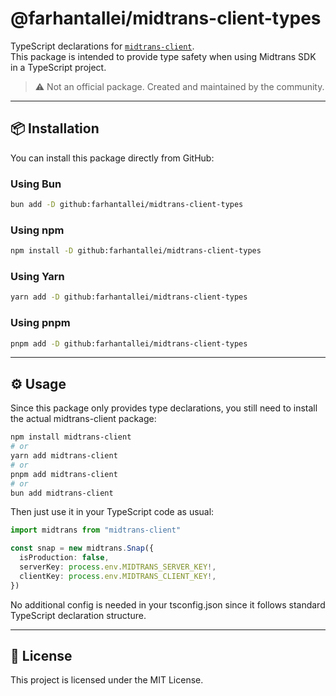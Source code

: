 # @farhantallei/midtrans-client-types

TypeScript declarations for [`midtrans-client`](https://github.com/Midtrans/midtrans-nodejs-client).  
This package is intended to provide type safety when using Midtrans SDK in a TypeScript project.

> ⚠️ Not an official package. Created and maintained by the community.

---

## 📦 Installation

You can install this package directly from GitHub:

### Using Bun
```bash
bun add -D github:farhantallei/midtrans-client-types
```

### Using npm
```bash
npm install -D github:farhantallei/midtrans-client-types
```

### Using Yarn
```bash
yarn add -D github:farhantallei/midtrans-client-types
```

### Using pnpm
```bash
pnpm add -D github:farhantallei/midtrans-client-types
```

---

## ⚙️ Usage

Since this package only provides type declarations, you still need to install the actual midtrans-client package:

```bash
npm install midtrans-client
# or
yarn add midtrans-client
# or
pnpm add midtrans-client
# or
bun add midtrans-client
```

Then just use it in your TypeScript code as usual:

```ts
import midtrans from "midtrans-client"

const snap = new midtrans.Snap({
  isProduction: false,
  serverKey: process.env.MIDTRANS_SERVER_KEY!,
  clientKey: process.env.MIDTRANS_CLIENT_KEY!,
})
```

No additional config is needed in your tsconfig.json since it follows standard TypeScript declaration structure.

---

## 📄 License

This project is licensed under the MIT License.
